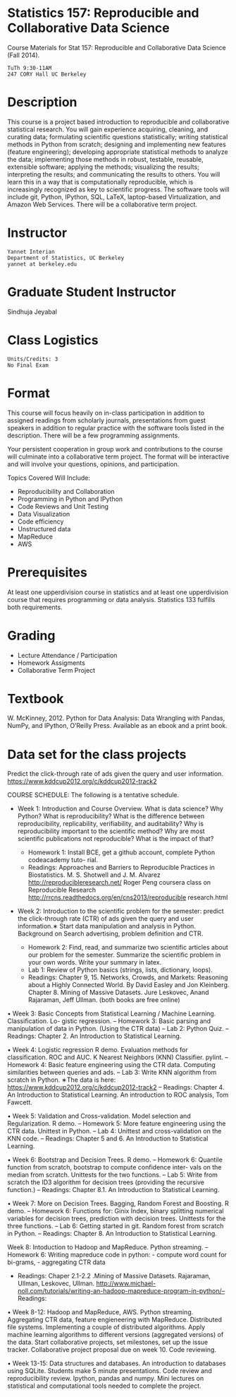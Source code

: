 Statistics 157: Reproducible and Collaborative Data Science
================

Course Materials for Stat 157: Reproducible and Collaborative Data Science (Fall 2014).

```
TuTh 9:30-11AM
247 CORY Hall UC Berkeley
```

# Description
This course is a project based introduction to reproducible and collaborative statistical research. You will gain experience acquiring, cleaning, and curating data; formulating scientific questions statistically; writing statistical methods in Python from scratch; designing and implementing new features (feature engineering); developing appropriate statistical methods to analyze the data; implementing those methods in robust, testable, reusable, extensible software; applying the methods; visualizing the results; interpreting the results; and communicating the results to others. You will learn this in a way that is computationally reproducible, which is increasingly recognized as key to scientific progress. The software tools will include git, Python, IPython, SQL, LaTeX, laptop-based Virtualization, and Amazon Web Services. There will be a collaborative term project.

# Instructor
```
Yannet Interian
Department of Statistics, UC Berkeley
yannet at berkeley.edu
```
# Graduate Student Instructor
Sindhuja Jeyabal 

# Class Logistics
```
Units/Credits: 3
No Final Exam
```

# Format
This course will focus heavily on in-class participation in addition to assigned readings from scholarly journals, presentations from guest speakers in addition to regular practice with the software tools listed in the description. There will be a few programming assignments. 

Your persistent cooperation in group work and contributions to the course will culminate into a collaborative term project. The format will be interactive and will involve your questions, opinions, and participation.

Topics Covered Will Include:

* Reproducibility and Collaboration
* Programming in Python and IPython
* Code Reviews and Unit Testing
* Data Visualization
* Code efficiency
* Unstructured data
* MapReduce
* AWS


# Prerequisites
At least one upper­division course in statistics and at least one upper­division course that requires programming or data analysis. Statistics 133 fulfills both requirements.

# Grading
* Lecture Attendance / Participation
* Homework Assigments
* Collaborative Term Project

# Textbook
W. McKinney, 2012. Python for Data Analysis: Data Wrangling with Pandas, NumPy, and IPython, O’Reilly Press. Available as an e­book and a print book.

# Data set for the class projects
Predict the click-through rate of ads given the query and user information. 
https://www.kddcup2012.org/c/kddcup2012-track2

COURSE SCHEDULE: The following is a tentative schedule.
* Week 1: Introduction and Course Overview. What is data science? Why Python? What is reproducibility? What is the difference between reproducibility, replicability, verifiability, and auditability? Why is reproducibility important to the scientific method? Why are most scientific publications not reproducible? What is the impact of that?
  * Homework 1: Install BCE, get a github account, complete Python codeacademy tuto- rial.
  * Readings: Approaches and Barriers to Reproducible Practices in Biostatistics. M. S. Shotwell and J. M. Alvarez
http://reproducibleresearch.net/
Roger Peng coursera class on Reproducible Research http://rrcns.readthedocs.org/en/cns2013/reproducible research.html

* Week 2: Introduction to the scientific problem for the semester: predict the click-through rate (CTR) of ads given the query and user information.∗ Start data manipulation and analysis in Python. Background on Search advertising, problem definition and CTR.
  * Homework 2: Find, read, and summarize two scientific articles about our problem for the semester. Summarize the scientific problem in your own words. Write your summary in latex.
  * Lab 1: Review of Python basics (strings, lists, dictionary, loops).
  * Readings: Chapter 9, 15. Networks, Crowds, and Markets: Reasoning about a Highly Connected World. By David Easley and Jon Kleinberg.
Chapter 8. Mining of Massive Datasets. Jure Leskovec, Anand Rajaraman, Jeff Ullman. (both books are free online)

• Week 3: Basic Concepts from Statistical Learning / Machine Learning. Classification. Lo- gistic regression.
– Homework 3: Basic parsing and manipulation of data in Python. (Using the CTR data)
– Lab 2: Python Quiz.
– Readings: Chapter 2. An Introduction to Statistical Learning.

• Week 4: Logistic regression R demo. Evaluation methods for classification. ROC and AUC. K Nearest Neighbors (KNN) Classifier. pylint.
– Homework 4: Basic feature engineering using the CTR data. Computing similarities between queries and ads.
– Lab 3: Write KNN algorithm from scratch in Python. ∗The data is here: https://www.kddcup2012.org/c/kddcup2012-track2
– Readings: Chapter 4. An Introduction to Statistical Learning. An introduction to ROC analysis, Tom Fawcett.

• Week 5: Validation and Cross-validation. Model selection and Regularization. R demo.
– Homework 5: More feature engineering using the CTR data. Unittest in Python. – Lab 4: Unittest and cross-validation on the KNN code.
– Readings: Chapter 5 and 6. An Introduction to Statistical Learning.

• Week 6: Bootstrap and Decision Trees. R demo.
– Homework 6: Quantile function from scratch, bootstrap to compute confidence inter-
vals on the median from scratch. Unittests for the two functions.
– Lab 5: Write from scratch the ID3 algorithm for decision trees (providing the recursive function.)
– Readings: Chapter 8.1. An Introduction to Statistical Learning.

• Week 7: More on Decision Trees. Bagging, Random Forest and Boosting. R demo.
– Homework 6: Functions for: Ginix Index, binary splitting numerical variables for decision trees, prediction with decision trees. Unittests for the three functions.
– Lab 6: Getting started in git. Random forest from scratch in Python.
– Readings: Chapter 8. An Introduction to Statistical Learning.

 Week 8: Intoduction to Hadoop and MapReduce. Python streaming.
– Homework 6: Writing mapreduce code in python: - compute word count for bi-grams, - aggregating CTR data
- Readings: Chaper 2.1-2.2 .Mining of Massive Datasets. Rajaraman, Ullman, Leskovec, Ullman.
http://www.michael-noll.com/tutorials/writing-an-hadoop-mapreduce-program-in-python/– Readings: 

• Week 8-12: Hadoop and MapReduce, AWS. Python streaming. Aggregating CTR data, feature engieneering with MapReduce. Distributed file systems. Implementing a couple of distributed algorithms. Apply machine learning algorithms to different versions (aggregated versions) of the data. Start collaborative projects, set milestones, set up the issue tracker. Collaborative project proposal due on week 10. Code reviewing.

• Week 13-15: Data structures and databases. An introduction to databases using SQLite. Students make 5 minute presentations. Code review and reproducibility review. Ipython, pandas and numpy. Mini lectures on statistical and computational tools needed to complete the project.

